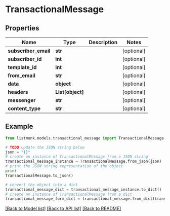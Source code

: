 # TransactionalMessage


## Properties
Name | Type | Description | Notes
------------ | ------------- | ------------- | -------------
**subscriber_email** | **str** |  | [optional] 
**subscriber_id** | **int** |  | [optional] 
**template_id** | **int** |  | [optional] 
**from_email** | **str** |  | [optional] 
**data** | **object** |  | [optional] 
**headers** | **List[object]** |  | [optional] 
**messenger** | **str** |  | [optional] 
**content_type** | **str** |  | [optional] 

## Example

```python
from listmonk.models.transactional_message import TransactionalMessage

# TODO update the JSON string below
json = "{}"
# create an instance of TransactionalMessage from a JSON string
transactional_message_instance = TransactionalMessage.from_json(json)
# print the JSON string representation of the object
print
TransactionalMessage.to_json()

# convert the object into a dict
transactional_message_dict = transactional_message_instance.to_dict()
# create an instance of TransactionalMessage from a dict
transactional_message_form_dict = transactional_message.from_dict(transactional_message_dict)
```
[[Back to Model list]](../README.md#documentation-for-models) [[Back to API list]](../README.md#documentation-for-api-endpoints) [[Back to README]](../README.md)


